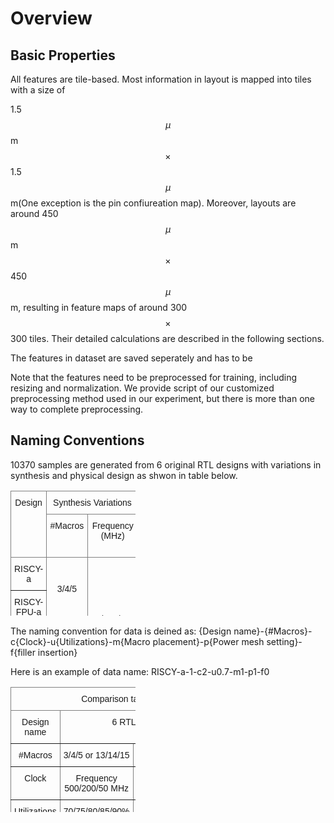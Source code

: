 # Overview
## Basic Properties
All features are tile-based. Most information in layout is mapped into tiles with a size of 

1.5$$\mu$$m$$\times$$1.5$$\mu$$m(One exception is the pin confiureation map).
Moreover, layouts are around 450$$\mu$$m$$\times$$450$$\mu$$m, resulting in feature maps of around 300$$\times$$300 tiles. Their detailed calculations are described in the following sections.

The features in dataset are saved seperately and has to be 

Note that the features need to be preprocessed for training, including resizing and normalization. We provide script of our customized preprocessing method used in our experiment, but there is more than one way to complete preprocessing.



## Naming Conventions

10370 samples are generated from 6 original RTL designs with variations in synthesis and physical design as shwon in table below. 

<style type="text/css">
.tg  {border-collapse:collapse;border-spacing:0;}
.tg {width:100px;height:100px}
.tg td{border-color:black;border-style:solid;border-width:1px;font-family:Arial, sans-serif;font-size:14px;
  overflow:hidden;padding:10px 5px;word-break:normal;}
.tg th{border-color:black;border-style:solid;border-width:1px;font-family:Arial, sans-serif;font-size:14px;
  font-weight:normal;overflow:hidden;padding:10px 5px;word-break:normal;}
.tg .tg-c3ow{border-color:inherit;text-align:center;vertical-align:top}
</style>
<table class="tg">
<thead>
  <tr>
    <th class="tg-c3ow" rowspan="2">Design</th>
    <th class="tg-c3ow" colspan="2">Synthesis Variations</th>
    <th class="tg-c3ow" colspan="4">Physical Design Variations</th>
  </tr>
  <tr>
    <th class="tg-c3ow">#Macros</th>
    <th class="tg-c3ow">Frequency<br>(MHz)</th>
    <th class="tg-c3ow">Utilizations<br>(%)</th>
    <th class="tg-c3ow">#Macro<br>Placement</th>
    <th class="tg-c3ow">#Power Mesh<br>Setting</th>
    <th class="tg-c3ow">Filler Insertion</th>
  </tr>
</thead>
<tbody>
  <tr>
    <td class="tg-c3ow">RISCY-a</td>
    <td class="tg-c3ow" rowspan="3"><br><br>3/4/5</td>
    <td class="tg-c3ow" rowspan="6"><br><br><br><br><br>50/200/500<br></td>
    <td class="tg-c3ow" rowspan="6"><br><br><br><br><br>70/75/80/85/90</td>
    <td class="tg-c3ow" rowspan="6"><br><br><br><br><br>3</td>
    <td class="tg-c3ow" rowspan="6"><br><br><br><br><br>8</td>
    <td class="tg-c3ow" rowspan="6"><br><br><br><br>After Placement<br>/After Routing</td>
  </tr>
  <tr>
    <td class="tg-c3ow">RISCY-FPU-a</td>
  </tr>
  <tr>
    <td class="tg-c3ow">zero-riscy-a</td>
  </tr>
  <tr>
    <td class="tg-c3ow">RISCY-b</td>
    <td class="tg-c3ow" rowspan="3"><br><br>13/14/15</td>
  </tr>
  <tr>
    <td class="tg-c3ow">RISCY-FPU-b</td>
  </tr>
  <tr>
    <td class="tg-c3ow">zero-riscy-b</td>
  </tr>
</tbody>
</table>

The naming convention for data is deined as: {Design name}-{#Macros}-c{Clock}-u{Utilizations}-m{Macro placement}-p{Power mesh setting}-f{filler insertion}

Here is an example of data name: RISCY-a-1-c2-u0.7-m1-p1-f0

<style type="text/css">
.tg  {border-collapse:collapse;border-spacing:0;}
.tg {width:200px;height:200px}
.tg td{border-color:black;border-style:solid;border-width:1px;font-family:Arial, sans-serif;font-size:14px;
  overflow:hidden;padding:10px 5px;word-break:normal;}
.tg th{border-color:black;border-style:solid;border-width:1px;font-family:Arial, sans-serif;font-size:14px;
  font-weight:normal;overflow:hidden;padding:10px 5px;word-break:normal;}
.tg .tg-c3ow{border-color:inherit;text-align:center;vertical-align:top}
</style>
<table class="tg">
<thead>
  <tr>
    <th class="tg-c3ow" colspan="3">Comparison table</th>
  </tr>
</thead>
<tbody>
  <tr>
    <td class="tg-c3ow">Design name</td>
    <td class="tg-c3ow" colspan="2">6 RTL designs</td>
  </tr>
  <tr>
    <td class="tg-c3ow">#Macros</td>
    <td class="tg-c3ow">3/4/5 or 13/14/15</td>
    <td class="tg-c3ow">1/2/3</td>
  </tr>
  <tr>
    <td class="tg-c3ow">Clock</td>
    <td class="tg-c3ow">Frequency 500/200/50 MHz</td>
    <td class="tg-c3ow">Clock period 2/5/20 ns</td>
  </tr>
  <tr>
    <td class="tg-c3ow">Utilizations</td>
    <td class="tg-c3ow">70/75/80/85/90%</td>
    <td class="tg-c3ow">0.7/0.75/0.8/0.85/0.9</td>
  </tr>
  <tr>
    <td class="tg-c3ow">Macro placement</td>
    <td class="tg-c3ow">3</td>
    <td class="tg-c3ow">1/2/3</td>
  </tr>
  <tr>
    <td class="tg-c3ow">Power mesh setting</td>
    <td class="tg-c3ow">8</td>
    <td class="tg-c3ow">1/2/3/4/5/6/7/8</td>
  </tr>
  <tr>
    <td class="tg-c3ow">filler insertion</td>
    <td class="tg-c3ow">After placement/After routing</td>
    <td class="tg-c3ow">1/0</td>
  </tr>
</tbody>
</table>




